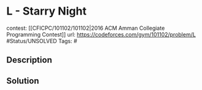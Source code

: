 # L - Starry Night

contest: [[CFICPC/101102/101102|2016 ACM Amman Collegiate Programming Contest]]
url: https://codeforces.com/gym/101102/problem/L
#Status/UNSOLVED
Tags: #

## Description

## Solution

